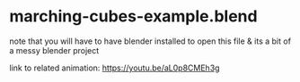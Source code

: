 # marching-cubes-example.blend
note that you will have to have blender installed to open this file
& its a bit of a messy blender project

link to related animation: https://youtu.be/aL0p8CMEh3g
